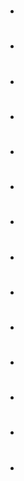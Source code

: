 ># 
* ### 
* ### 
># 
* ### 
># 
* ### 
># 
* ### 
># 
* ### 
># 
* ### 
># 
* ### 
* ### 
># 
* ### 
># 
* ### 
># 
* ### 
># 
* ### 
># 
* ### 
